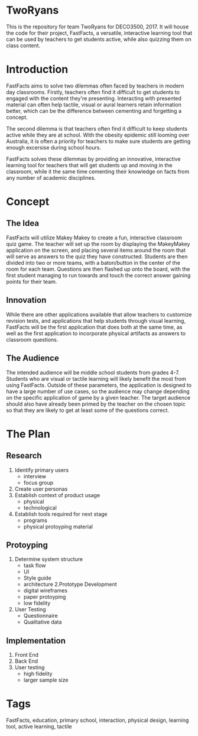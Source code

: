 # TwoRyans
This is the repository for team TwoRyans for DECO3500, 2017. It will house the code for their project, FastFacts, a versatile, interactive learning tool that can be used by teachers to get students active, while also quizzing them on class content.

# Introduction  
FastFacts aims to solve two dilemmas often faced by teachers in modern day classrooms. Firstly, teachers often find it difficult to get students to engaged with the content they're presenting. Interacting with presented material can often help tactile, visual or aural learners retain information better, which can be the difference between cementing and forgetting a concept.

The second dilemma is that teachers often find it difficult to keep students active while they are at school. With the obesity epidemic still looming over Australia, it is often a priority for teachers to make sure students are getting enough excersise during school hours.

FastFacts solves these dilemmas by providing an innovative, interactive learning tool for teachers that will get students up and moving in the classroom, while it the same time cementing their knowledge on facts from any number of academic disciplines.

# Concept
## The Idea
FastFacts will utilize Makey Makey to create a fun, interactive classroom quiz game. The teacher will set up the room by displaying the MakeyMakey application on the screen, and placing several items around the room that will serve as answers to the quiz they have constructed. Students are then divided into two or more teams, with a baton/button in the center of the room for each team. Questions are then flashed up onto the board, with the first student managing to run towards and touch the correct answer gaining points for their team.

## Innovation
While there are other applications available that allow teachers to customize revision tests, and applications that help students through visual learning, FastFacts will be the first application that does both at the same time, as well as the first application to incorporate physical artifacts as answers to classroom questions.

## The Audience
The intended audience will be middle school students from grades 4-7. Students who are visual or tactile learning will likely benefit the most from using FastFacts. Outside of these parameters, the application is designed to have a large number of use cases, so the audience may change depending on the specific application of game by a given teacher. The target audience should also have already been primed by the teacher on the chosen topic so that they are likely to get at least some of the questions correct.

# The Plan

## Research
1. Identify primary users
    - interview
    - focus group
2. Create user personas
3. Establish context of product usage
    - physical
    - technological
4. Establish tools required for next stage
    - programs
    - physical protoyping material

## Protoyping
1. Determine system structure
    - task flow
    - UI
    - Style guide
    - architecture
2.Prototype Development
    - digital wireframes
    - paper protoyping
    - low fidelity
2. User Testing
    - Questionnaire
    - Qualitative data

## Implementation
1. Front End
2. Back End
3. User testing
    - high fidelity
    - larger sample size

# Tags
FastFacts, education, primary school, interaction, physical design, learning tool, active learning, tactile
